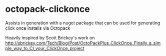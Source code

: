 # octopack-clickonce
Assists in generation with a nuget package that can be used for generating click once installs via Octopack


Heavily inspired by Scott Brickey's work on 
http://sbrickey.com/Tech/Blog/Post/OctoPackPlus_ClickOnce_Finally_a_simple_way_to_CI_your_ClickOnce_project

